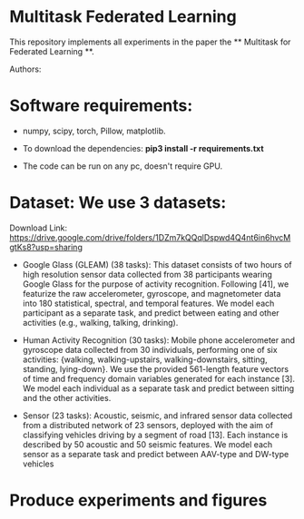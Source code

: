 # Multitask Federated Learning
This repository implements all experiments in the paper the ** Multitask for Federated Learning **.
  
Authors: 

# Software requirements:
- numpy, scipy, torch, Pillow, matplotlib.

- To download the dependencies: **pip3 install -r requirements.txt**

- The code can be run on any pc, doesn't require GPU.
  
# Dataset: We use 3 datasets:

Download Link: https://drive.google.com/drive/folders/1DZm7kQQqlDspwd4Q4nt6in6hvcMgtKs8?usp=sharing

- Google Glass (GLEAM) (38 tasks): This dataset consists of two hours of high resolution sensor data
collected from 38 participants wearing Google Glass for the purpose of activity recognition.
Following [41], we featurize the raw accelerometer, gyroscope, and magnetometer data into 180
statistical, spectral, and temporal features. We model each participant as a separate task, and
predict between eating and other activities (e.g., walking, talking, drinking).

- Human Activity Recognition (30 tasks): Mobile phone accelerometer and gyroscope data collected from
30 individuals, performing one of six activities: {walking, walking-upstairs, walking-downstairs,
sitting, standing, lying-down}. We use the provided 561-length feature vectors of time and
frequency domain variables generated for each instance [3]. We model each individual as a
separate task and predict between sitting and the other activities.

- Sensor (23 tasks): Acoustic, seismic, and infrared sensor data collected from a distributed network
of 23 sensors, deployed with the aim of classifying vehicles driving by a segment of road [13].
Each instance is described by 50 acoustic and 50 seismic features. We model each sensor as a
separate task and predict between AAV-type and DW-type vehicles

# Produce experiments and figures
